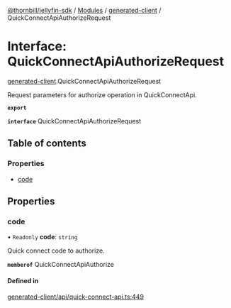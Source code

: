 [@thornbill/jellyfin-sdk](../README.md) / [Modules](../modules.md) / [generated-client](../modules/generated_client.md) / QuickConnectApiAuthorizeRequest

# Interface: QuickConnectApiAuthorizeRequest

[generated-client](../modules/generated_client.md).QuickConnectApiAuthorizeRequest

Request parameters for authorize operation in QuickConnectApi.

**`export`**

**`interface`** QuickConnectApiAuthorizeRequest

## Table of contents

### Properties

- [code](generated_client.QuickConnectApiAuthorizeRequest.md#code)

## Properties

### code

• `Readonly` **code**: `string`

Quick connect code to authorize.

**`memberof`** QuickConnectApiAuthorize

#### Defined in

[generated-client/api/quick-connect-api.ts:449](https://github.com/thornbill/jellyfin-sdk-typescript/blob/c68c853/src/generated-client/api/quick-connect-api.ts#L449)
